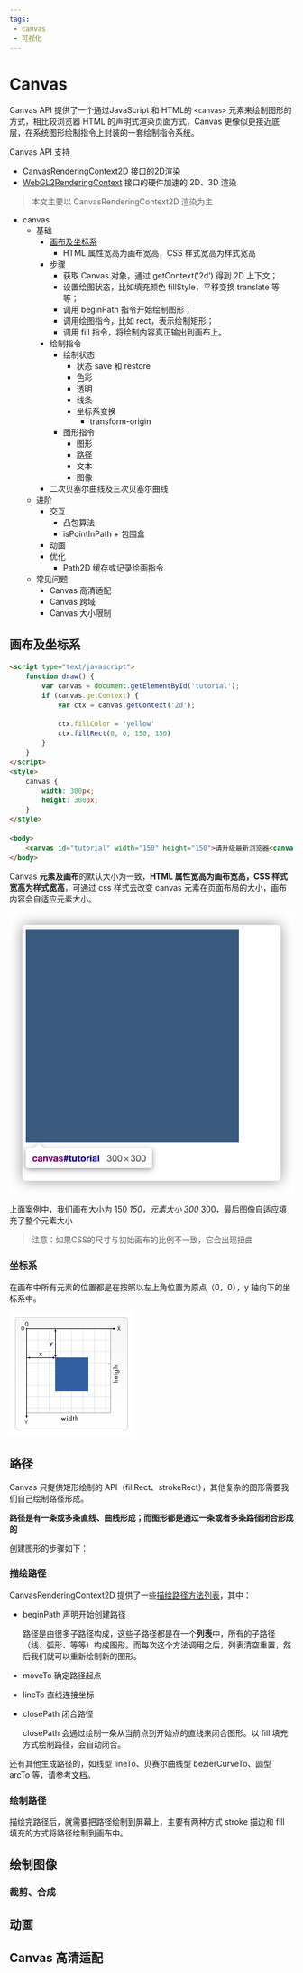 ```yaml
---
tags:
 - canvas
 - 可视化
---
```


# Canvas

Canvas API 提供了一个通过JavaScript 和 HTML的 `<canvas>` 元素来绘制图形的方式，相比较浏览器 HTML 的声明式渲染页面方式，Canvas 更像似更接近底层，在系统图形绘制指令上封装的一套绘制指令系统。

Canvas API 支持

- [CanvasRenderingContext2D](https://developer.mozilla.org/zh-CN/docs/Web/API/CanvasRenderingContext2D) 接口的2D渲染
- [WebGL2RenderingContext](https://developer.mozilla.org/zh-CN/docs/Web/API/WebGL2RenderingContext) 接口的硬件加速的 2D、3D 渲染

> 本文主要以 CanvasRenderingContext2D 渲染为主

- canvas
  - 基础
    - [画布及坐标系](#画布及坐标系)
      - HTML 属性宽高为画布宽高，CSS 样式宽高为样式宽高
    - 步骤
      - 获取 Canvas 对象，通过 getContext(‘2d’) 得到 2D 上下文；
      - 设置绘图状态，比如填充颜色 fillStyle，平移变换 translate 等等；
      - 调用 beginPath 指令开始绘制图形；
      - 调用绘图指令，比如 rect，表示绘制矩形；
      - 调用 fill 指令，将绘制内容真正输出到画布上。
    - 绘制指令
      - 绘制状态
        - 状态 save 和 restore
        - 色彩
        - 透明
        - 线条
        - 坐标系变换
          - transform-origin
      - 图形指令
        - 图形
        - [路径](#路径)
        - 文本
        - 图像
    - 二次贝塞尔曲线及三次贝塞尔曲线
  - 进阶
    - 交互
      - 凸包算法
      - isPointInPath + 包围盒
    - 动画
    - 优化
      - Path2D 缓存或记录绘画指令
  - 常见问题
    - Canvas 高清适配
    - Canvas 跨域
    - Canvas 大小限制

## 画布及坐标系

```html
<script type="text/javascript">
    function draw() {
        var canvas = document.getElementById('tutorial');
        if (canvas.getContext) {
            var ctx = canvas.getContext('2d');

            ctx.fillColor = 'yellow'
            ctx.fillRect(0, 0, 150, 150)
        }
    }
</script>
<style>
    canvas {
        width: 300px;
        height: 300px;
    }
</style>

<body>
    <canvas id="tutorial" width="150" height="150">请升级最新浏览器<canvas>
</body>
```

Canvas **元素及画布**的默认大小为一致，**HTML 属性宽高为画布宽高，CSS 样式宽高为样式宽高**，可通过 css 样式去改变 canvas 元素在页面布局的大小，画布内容会自适应元素大小。

![](./images/iShot2020-07-08pm11.20.08.png)

上面案例中，我们画布大小为 150 *150，元素大小 300* 300，最后图像自适应填充了整个元素大小

> 注意：如果CSS的尺寸与初始画布的比例不一致，它会出现扭曲

### 坐标系

在画布中所有元素的位置都是在按照以左上角位置为原点（0，0），y 轴向下的坐标系中。

![Canvas_default_grid](./images/Canvas_default_grid.png)

## 路径

Canvas 只提供矩形绘制的 API（fillRect、strokeRect），其他复杂的图形需要我们自己绘制路径形成。

**路径是有一条或多条直线、曲线形成；而图形都是通过一条或者多条路径闭合形成的**

创建图形的步骤如下：

### 描绘路径

CanvasRenderingContext2D 提供了一些[描绘路径方法列表](https://developer.mozilla.org/zh-CN/docs/Web/API/CanvasRenderingContext2D#%E8%B7%AF%E5%BE%84)，其中：

- beginPath 声明开始创建路径
  
  路径是由很多子路径构成，这些子路径都是在一个**列表**中，所有的子路径（线、弧形、等等）构成图形。而每次这个方法调用之后，列表清空重置，然后我们就可以重新绘制新的图形。

- moveTo 确定路径起点
- lineTo 直线连接坐标
- closePath 闭合路径
  
  closePath 会通过绘制一条从当前点到开始点的直线来闭合图形。以 fill 填充方式绘制路径，会自动闭合。

还有其他生成路径的，如线型 lineTo、贝赛尔曲线型 bezierCurveTo、圆型 arcTo 等，请参考[文档](https://developer.mozilla.org/zh-CN/docs/Web/API/CanvasRenderingContext2D#%E8%B7%AF%E5%BE%84)。

### 绘制路径

描绘完路径后，就需要把路径绘制到屏幕上，主要有两种方式 stroke 描边和 fill 填充的方式将路径绘制到画布中。

## 绘制图像

### 裁剪、合成

## 动画

## Canvas 高清适配
